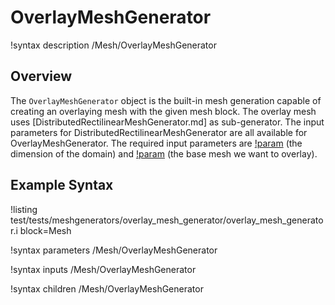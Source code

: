 # OverlayMeshGenerator

!syntax description /Mesh/OverlayMeshGenerator

## Overview

The `OverlayMeshGenerator` object is the built-in mesh generation capable of creating an overlaying mesh with the given mesh block. The overlay mesh uses [DistributedRectilinearMeshGenerator.md] as sub-generator. The input parameters for DistributedRectilinearMeshGenerator are all available for OverlayMeshGenerator. The required input parameters are [!param](/Mesh/OverlayMeshGenerator/dim) (the dimension of the domain) and [!param](/Mesh/OverlayMeshGenerator/input) (the base mesh we want to overlay).

## Example Syntax

!listing test/tests/meshgenerators/overlay_mesh_generator/overlay_mesh_generator.i
         block=Mesh

!syntax parameters /Mesh/OverlayMeshGenerator

!syntax inputs /Mesh/OverlayMeshGenerator

!syntax children /Mesh/OverlayMeshGenerator
